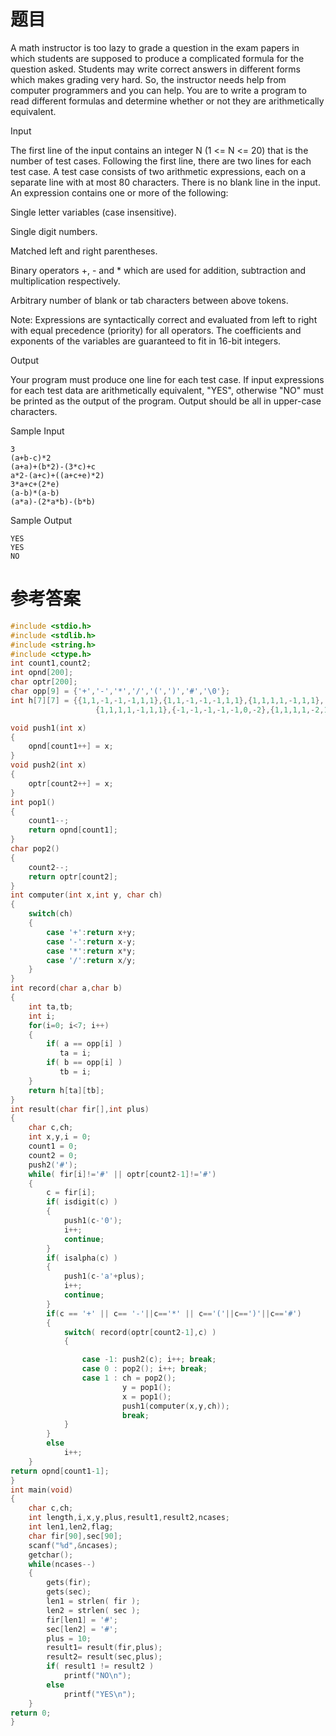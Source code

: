 # 题目

A math instructor is too lazy to grade a question in the exam papers in which students are supposed to produce a complicated formula for the question asked. Students may write correct answers in different forms which makes grading very hard. So, the instructor needs help from computer programmers and you can help.
You are to write a program to read different formulas and determine whether or not they are arithmetically equivalent.


Input

The first line of the input contains an integer N (1 <= N <= 20) that is the number of test cases. Following the first line, there are two lines for each test case. A test case consists of two arithmetic expressions, each on a separate line with at most 80 characters. There is no blank line in the input. An expression contains one or more of the following:

Single letter variables (case insensitive).

Single digit numbers.

Matched left and right parentheses.

Binary operators +, - and * which are used for addition, subtraction and multiplication respectively.

Arbitrary number of blank or tab characters between above tokens.

Note: Expressions are syntactically correct and evaluated from left to right with equal precedence (priority) for all operators. The coefficients and exponents of the variables are guaranteed to fit in 16-bit integers.


Output

Your program must produce one line for each test case. If input expressions for each test data are arithmetically equivalent, "YES", otherwise "NO" must be printed as the output of the program. Output should be all in upper-case characters.


Sample Input
```
3
(a+b-c)*2
(a+a)+(b*2)-(3*c)+c
a*2-(a+c)+((a+c+e)*2)
3*a+c+(2*e)
(a-b)*(a-b)
(a*a)-(2*a*b)-(b*b)
```

Sample Output
```
YES
YES
NO
```
# 参考答案
```c++
#include <stdio.h>
#include <stdlib.h>
#include <string.h>
#include <ctype.h>
int count1,count2;
int opnd[200];  
char optr[200];  
char opp[9] = {'+','-','*','/','(',')','#','\0'};  
int h[7][7] = {{1,1,-1,-1,-1,1,1},{1,1,-1,-1,-1,1,1},{1,1,1,1,-1,1,1},
                   {1,1,1,1,-1,1,1},{-1,-1,-1,-1,-1,0,-2},{1,1,1,1,-2,1,1},{-1,-1,-1,-1,-1,-2,0}}; 

void push1(int x)  
{
    opnd[count1++] = x;
}
void push2(int x)  
{
    optr[count2++] = x;
}
int pop1()  
{
    count1--; 
    return opnd[count1];
}
char pop2()
{
    count2--;
    return optr[count2];
}
int computer(int x,int y, char ch)  
{
    switch(ch)
    {
        case '+':return x+y;
        case '-':return x-y;
        case '*':return x*y;
        case '/':return x/y;
    }
}
int record(char a,char b) 
{
    int ta,tb;
    int i;
    for(i=0; i<7; i++)
    {
        if( a == opp[i] )
           ta = i;
        if( b == opp[i] )
           tb = i;
    } 
    return h[ta][tb];
}
int result(char fir[],int plus) 
{
    char c,ch;
    int x,y,i = 0;
    count1 = 0;
    count2 = 0;
    push2('#');
    while( fir[i]!='#' || optr[count2-1]!='#')
    {
        c = fir[i];
        if( isdigit(c) )
        {
            push1(c-'0');
            i++;
            continue;
        }
        if( isalpha(c) )
        {
            push1(c-'a'+plus);
            i++;
            continue;
        }
        if(c == '+' || c== '-'||c=='*' || c=='('||c==')'||c=='#')
        {
            switch( record(optr[count2-1],c) )
            {

                case -1: push2(c); i++; break;
                case 0 : pop2(); i++; break;
                case 1 : ch = pop2();
                         y = pop1();
                         x = pop1(); 
                         push1(computer(x,y,ch));
                         break;
            }
        }
        else
            i++;
    }
return opnd[count1-1];
}
int main(void)
{
    char c,ch;
    int length,i,x,y,plus,result1,result2,ncases;
    int len1,len2,flag;
    char fir[90],sec[90];
    scanf("%d",&ncases);
    getchar();
    while(ncases--)
    {
        gets(fir);
        gets(sec);
        len1 = strlen( fir );
        len2 = strlen( sec );
        fir[len1] = '#';
        sec[len2] = '#';
        plus = 10;
        result1= result(fir,plus);
        result2= result(sec,plus);
        if( result1 != result2 )
            printf("NO\n");   
        else
            printf("YES\n");
    }
return 0;
}
